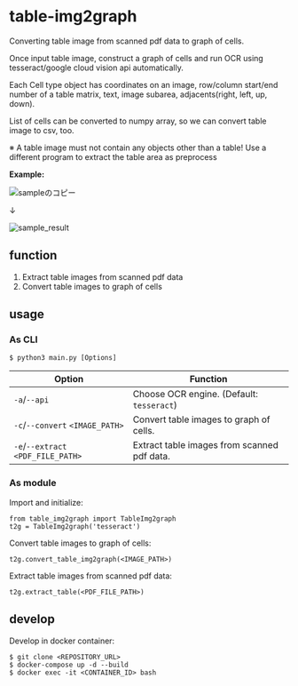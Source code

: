 # table-img2graph
Converting table image from scanned pdf data to graph of cells.

Once input table image, construct a graph of cells and run OCR using tesseract/google cloud vision api automatically.

Each Cell type object has coordinates on an image, row/column start/end number of a table matrix, text, image subarea, adjacents(right, left, up, down).

List of cells can be converted to numpy array, so we can convert table image to csv, too.

※ A table image must not contain any objects other than a table! Use a different program to extract the table area as preprocess

**Example:**

![sampleのコピー](https://user-images.githubusercontent.com/44527660/84593126-5b11d480-ae85-11ea-9dde-8f768d0acb6e.png)

↓

![sample_result](https://user-images.githubusercontent.com/44527660/84593099-1ab25680-ae85-11ea-83f4-fa1ecd7e4e58.png)

## function
1. Extract table images from scanned pdf data
1. Convert table images to graph of cells

## usage

### As CLI

```
$ python3 main.py [Options]
```

| Option                             | Function                                    |
|------------------------------------|---------------------------------------------|
| `-a`/`--api`                       | Choose OCR engine. (Default: `tesseract`)   |
| `-c`/`--convert` `<IMAGE_PATH>`    | Convert table images to graph of cells.     |
| `-e`/`--extract` `<PDF_FILE_PATH>` | Extract table images from scanned pdf data. |

### As module

Import and initialize:
```
from table_img2graph import TableImg2graph
t2g = TableImg2graph('tesseract')
```

Convert table images to graph of cells:
```
t2g.convert_table_img2graph(<IMAGE_PATH>)
```

Extract table images from scanned pdf data:
```
t2g.extract_table(<PDF_FILE_PATH>)
```

## develop

Develop in docker container:
```
$ git clone <REPOSITORY_URL>
$ docker-compose up -d --build
$ docker exec -it <CONTAINER_ID> bash
```
